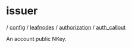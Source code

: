 # issuer

/ [config](/reference/server-config/index.md) / [leafnodes](/reference/server-config/config/leafnodes/index.md) / [authorization](/reference/server-config/config/leafnodes/authorization/index.md) / [auth_callout](/reference/server-config/config/leafnodes/authorization/auth_callout/index.md) 

An account public NKey.

